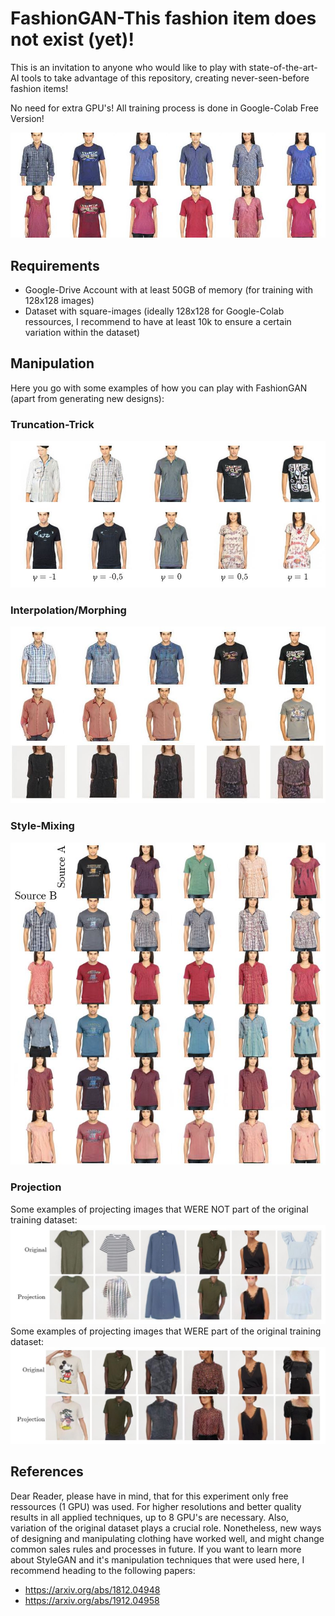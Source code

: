 # FashionGAN-This fashion item does not exist (yet)!
This is an invitation to anyone who would like to play with state-of-the-art-AI tools 
to take advantage of this repository, creating never-seen-before fashion items!

No need for extra  GPU's! All training process is done in Google-Colab Free Version!

![alt text](https://github.com/piaistes/FashionGAN-2020/blob/main/GithubTitle.JPG)

## Requirements
- Google-Drive Account with at least 50GB of memory (for training with 128x128 images)
- Dataset with square-images (ideally 128x128 for Google-Colab ressources, I recommend to have at least 10k to ensure a certain variation within the dataset)

## Manipulation
Here you go with some examples of how you can play with FashionGAN (apart from generating new designs):

### Truncation-Trick
![alt text](https://github.com/piaistes/FashionGAN-2020/blob/main/TruncationV1.JPG)

### Interpolation/Morphing
![alt text](https://github.com/piaistes/FashionGAN-2020/blob/main/Interpolation.JPG)

### Style-Mixing
![alt text](https://github.com/piaistes/FashionGAN-2020/blob/main/StyleMixing.JPG)

### Projection 
Some examples of projecting images that WERE NOT part of the original training dataset:
![alt text](https://github.com/piaistes/FashionGAN-2020/blob/main/Projection1.0.JPG)
Some examples of projecting images that WERE part of the original training dataset:
![alt text](https://github.com/piaistes/FashionGAN-2020/blob/main/Projection2.0.JPG)

## References
Dear Reader, please have in mind, that for this experiment only free ressources (1 GPU) was used. For higher resolutions and better quality results in all applied techniques, up to 8 GPU's are necessary. Also, variation of the original dataset plays a crucial role. Nonetheless, new ways of designing and manipulating clothing have worked well, and might change common sales rules and processes in future. If you want to learn more about StyleGAN and it's manipulation techniques that were used here, I recommend heading to the following papers:
- https://arxiv.org/abs/1812.04948
- https://arxiv.org/abs/1912.04958
